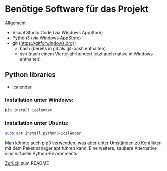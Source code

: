 # Benötige Software für das Projekt
Allgemein:
  * Visual Studio Code (via Windows AppStore)
  * Python3 (via Windows AppStore)
  * git (https://gitforwindows.org/)
    * bash (bereits in git als git-bash enthalten)
    * ssh (nach einem Vierteljahrhundert jetzt auch native in Windows enthalten)

## Python libraries
  * icalendar

### Installation unter Windows:
```bash
pip install icalendar
```

### Installation unter Ubuntu: 
```bash
sudo apt install python3-icalendar
```
Man könnte auch pip3 verwenden, was aber unter Umständen zu Konflikten mit dem Paketmanager apt führen kann.
Eine weitere, saubere Alternative sind virtuelle Python-Environments


[Zurück](README.md) zum README